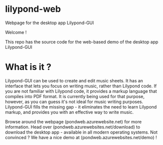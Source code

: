 lilypond-web
============

Webpage for the desktop app Lilypond-GUI


Welcome !

This repo has the source code for the web-based demo of the desktop app Lilypond-GUI

What is it ?
============

Lilypond-GUI can be used to create and edit music sheets. It has an interface that lets you focus on writing music, rather than Lilypond code. If you are not familiar with Lilypond code, it provides a markup language that compiles into PDF format. It is currently being used for that purpose, however, as you can guess it's not ideal for music writing purposes. Lilypond-GUI fills the missing gap - it eliminates the need to learn Lilypond markup, and provides you with an effective way to write music.

Browse around the webpage (pondweb.azurewebsite.net) for more information.
Head over (pondweb.azurewebsites.net/download) to download the desktop app - available in all modern operating systems.
Not convinced ? We have a nice demo at (pondweb.azurewebsites.net/demo) !


